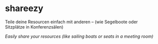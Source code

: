 shareezy
========
Teile deine Resourcen einfach mit anderen – (wie Segelboote oder Sitzplätze in Konferenzsälen)

_Easily share your resources (like sailing boats or seats in a meeting room)_
